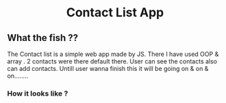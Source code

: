 <h1 align="center">Contact List App</h1>

## What the fish ??

The Contact list is a simple web app made by JS. There I have used OOP & array .
2 contacts were there default there. User can see the contacts also can add contacts.
Untill user wanna finish this it will be going on & on & on........

### How it looks like ?
